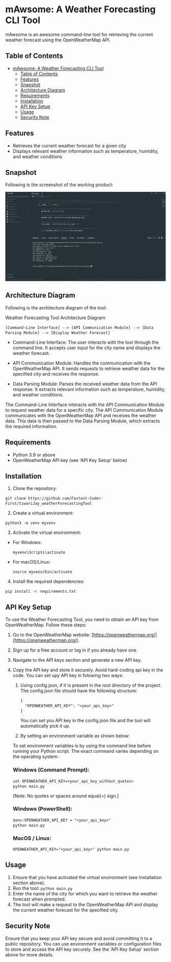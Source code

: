 # mAwsome: A Weather Forecasting CLI Tool

mAwsome is an awesome command-line tool for retrieving the current weather forecast using the OpenWeatherMap API.

## Table of Contents

- [mAwsome: A Weather Forecasting CLI Tool](#mawsome-a-weather-forecasting-cli-tool)
  - [Table of Contents](#table-of-contents)
  - [Features](#features)
  - [Snapshot](#snapshot)
  - [Architecture Diagram](#architecture-diagram)
  - [Requirements](#requirements)
  - [Installation](#installation)
  - [API Key Setup](#api-key-setup)
  - [Usage](#usage)
  - [Security Note](#security-note)


## Features

- Retrieves the current weather forecast for a given city
- Displays relevant weather information such as temperature, humidity, and weather conditions

## Snapshot
Following is the screenshot of the working product:

![A screenshot of the tool in action!](assets/working_tool.png)

## Architecture Diagram 
Following is the architecture diagram of the tool:

Weather Forecasting Tool Architecture Diagram:

```
[Command-Line Interface] --> [API Communication Module] --> [Data Parsing Module] --> [Display Weather Forecast]
```                            

- Command-Line Interface: The user interacts with the tool through the command line. It accepts user input for the city name and displays the weather forecast.

- API Communication Module: Handles the communication with the OpenWeatherMap API. It sends requests to retrieve weather data for the specified city and receives the response.

- Data Parsing Module: Parses the received weather data from the API response. It extracts relevant information such as temperature, humidity, and weather conditions.

The Command-Line Interface interacts with the API Communication Module to request weather data for a specific city. The API Communication Module communicates with the OpenWeatherMap API and receives the weather data. This data is then passed to the Data Parsing Module, which extracts the required information. 



## Requirements

- Python 3.9 or above
- OpenWeatherMap API key (see 'API Key Setup' below)

## Installation

1. Clone the repository:
```
git clone https://github.com/Fastest-Coder-First/tiwariJay_weatherForecastingTool
```

2. Create a virtual environment:
```
python3 -m venv myvenv
```
3. Activate the virtual environment:
- For Windows:
  ```
  myvenv\Scripts\activate
  ```
- For macOS/Linux:
  ```
  source myvenv/bin/activate
  ```
4. Install the required dependencies:
```
pip install -r requirements.txt
```


## API Key Setup

To use the Weather Forecasting Tool, you need to obtain an API key from OpenWeatherMap. Follow these steps:

1. Go to the OpenWeatherMap website: [https://openweathermap.org/](https://openweathermap.org/).
2. Sign up for a free account or log in if you already have one.
3. Navigate to the API keys section and generate a new API key.
4. Copy the API key and store it securely. Avoid hard-coding api key in the code. You can set upy API key in folowing two ways:
   1. Using config.json, if it is present in the root directory of the project. The config.json file should have the following structure:
      ```
      {
        "OPENWEATHER_API_KEY": "<your_api_key>"
      }
      ```
      You can set you API key in the config.json file and the tool will automatically pick it up.

   2. By setting an environment variable as shown below:

    To set environment variables is by using the command line before running your Python script. The exact command varies depending on the operating system:

    ### Windows (Command Prompt):
    ```
    set OPENWEATHER_API_KEY=<your_api_key_without_quotes>
    python main.py
    ```
    [Note: No quotes or spaces around equal(=) sign.]

    ### Windows (PowerShell):
    ```
    $env:OPENWEATHER_API_KEY = "<your_api_key>"
    python main.py
    ```

    ### MacOS / Linux:
    ```
    OPENWEATHER_API_KEY="<your_api_key>" python main.py
    ```

## Usage

1. Ensure that you have activated the virtual environment (see Installation section above).
2. Run the tool: `python main.py`
3. Enter the name of the city for which you want to retrieve the weather forecast when prompted.
4. The tool will make a request to the OpenWeatherMap API and display the current weather forecast for the specified city.


## Security Note

Ensure that you keep your API key secure and avoid committing it to a public repository. You can use environment variables or configuration files to store and access the API key securely. See the 'API Key Setup' section above for more details.

<!-- ## Usage of Github Copilot in this project

### Code Generation and Completion: 
[ I consider my self as a beginner in app development and following is my experiece with Github Copilot for creating this CLI tool. ]

- Github Copilot immensely helpepd in generating the code for this project. 
- Starting from importing required libraries to making class `WeatherForecast()`, function `get_forecast()`. It even handled the API communication module, data parsing, and errr handling. Awesome! I just had to give prompts in the form of comments and Github Copilot generated the code for me. I just had to do `Tab/Ctrl+RightArroww` + `Enter` for most of the part. I just had to think about the overall structure of the tool, and copilot took care of the syntactical details.

### Documentation assistance:
- The biggest relief was the assistance in creating the gigantic README file. As soon as I started writing the headers, it started the contect accurately for most of the part.  

### Time/effort savings and Overall Experience:
- Although I had no experience with CLI tool development and very minimial experience with git and GitHub, I was able to create a working MVP in less that 3-4 hours, with the help of Chat GPT and Github Copilot. I am not sure how much time I would have taken otherwise, if I had to write the code from scratch. May be a day, or a week, god knows. 

- This is a game changer! -->



